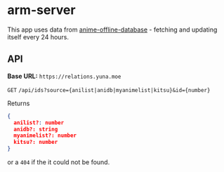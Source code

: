 # arm-server

This app uses data from [anime-offline-database](https://github.com/manami-project/anime-offline-database/) - fetching and updating itself every 24 hours.

## API

**Base URL:** `https://relations.yuna.moe`

`GET` `/api/ids?source={anilist|anidb|myanimelist|kitsu}&id={number}`

Returns
```json
{
  anilist?: number
  anidb?: string
  myanimelist?: number
  kitsu?: number
}
```

or a `404` if the it could not be found.
